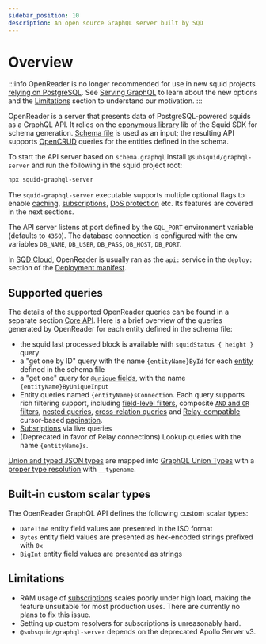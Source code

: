 ```yaml
---
sidebar_position: 10
description: An open source GraphQL server built by SQD
---
```


# Overview

:::info
OpenReader is no longer recommended for use in new squid projects [relying on PostgreSQL](/sdk/resources/persisting-data/typeorm). See [Serving GraphQL](/sdk/resources/serving-graphql) to learn about the new options and the [Limitations](#limitations) section to understand our motivation.
:::

OpenReader is a server that presents data of PostgreSQL-powered squids as a GraphQL API. It relies on the [eponymous library](https://github.com/subsquid/squid-sdk/tree/master/graphql/openreader) lib of the Squid SDK for schema generation. [Schema file](/sdk/reference/schema-file) is used as an input; the resulting API supports [OpenCRUD](https://www.opencrud.org/) queries for the entities defined in the schema.

To start the API server based on `schema.graphql` install `@subsquid/graphql-server` and run the following in the squid project root:
```bash
npx squid-graphql-server
```
The `squid-graphql-server` executable supports multiple optional flags to enable [caching](/sdk/reference/openreader-server/configuration/caching), [subscriptions](/sdk/reference/openreader-server/configuration/subscriptions), [DoS protection](/sdk/reference/openreader-server/configuration/dos-protection) etc. Its features are covered in the next sections.

The API server listens at port defined by the `GQL_PORT` environment variable (defaults to `4350`). The database connection is configured with the env variables `DB_NAME`, `DB_USER`, `DB_PASS`, `DB_HOST`, `DB_PORT`.

In [SQD Cloud](/cloud), OpenReader is usually ran as the `api:` service in the `deploy:` section of the [Deployment manifest](/cloud/reference/manifest).

## Supported queries

The details of the supported OpenReader queries can be found in a separate section [Core API](/sdk/reference/openreader-server/api). Here is a brief overview of the queries generated by OpenReader for each entity defined in the schema file:

- the squid last processed block is available with `squidStatus { height }` query 
- a "get one by ID" query with the name `{entityName}ById` for each [entity](/sdk/reference/schema-file/entities) defined in the schema file
- a "get one" query for [`@unique` fields](/sdk/reference/schema-file/indexes-and-constraints), with the name `{entityName}ByUniqueInput`
- Entity queries named `{entityName}sConnection`. Each query supports rich filtering support, including [field-level filters](/sdk/reference/openreader-server/api/queries), composite [`AND` and `OR` filters](/sdk/reference/openreader-server/api/and-or-filters), [nested queries](/sdk/reference/openreader-server/api/nested-field-queries), [cross-relation queries](/sdk/reference/openreader-server/api/cross-relation-field-queries) and [Relay-compatible](https://relay.dev/graphql/connections.htm) cursor-based [pagination](/sdk/reference/openreader-server/api/paginate-query-results).
- [Subsriptions](/sdk/reference/openreader-server/configuration/subscriptions) via live queries
- (Deprecated in favor of Relay connections) Lookup queries with the name `{entityName}s`. 

[Union and typed JSON types](/sdk/reference/schema-file/unions-and-typed-json) are mapped into [GraphQL Union Types](https://graphql.org/learn/schema/#union-types) with a [proper type resolution](/sdk/reference/openreader-server/api/resolve-union-types-interfaces) with `__typename`.

## Built-in custom scalar types

The OpenReader GraphQL API defines the following custom scalar types:

- `DateTime` entity field values are presented in the ISO format
- `Bytes` entity field values are presented as hex-encoded strings prefixed with `0x`
- `BigInt` entity field values are presented as strings

## Limitations

- RAM usage of [subscriptions](/sdk/reference/openreader-server/configuration/subscriptions) scales poorly under high load, making the feature unsuitable for most production uses. There are currently no plans to fix this issue.
- Setting up custom resolvers for subscriptions is unreasonably hard.
- `@subsquid/graphql-server` depends on the deprecated Apollo Server v3.
